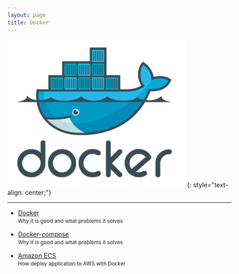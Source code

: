 ```yaml
---
layout: page
title: Docker
---
```


![](/assets/images/docker/logo.jpeg)
{: style="text-align: center;"}

---

- [Docker](docker)
  <br>
  <small>Why it is good and what problems it solves</small>

- [Docker-compose](docker-compose)
  <br>
  <small>Why it is good and what problems it solves</small>

- [Amazon ECS](docker-aws)
  <br>
  <small>How deploy application to AWS with Docker</small>
